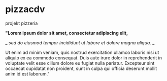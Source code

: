 # pizzacdv
projekt pizzeria

**"Lorem ipsum dolor sit amet, consectetur adipiscing elit,**

_ _sed do eiusmod tempor incididunt ut labore et dolore magna aliqua._ _

Ut enim ad minim veniam, quis nostrud exercitation ullamco laboris nisi ut aliquip ex ea commodo consequat.
Duis aute irure dolor in reprehenderit in voluptate velit esse cillum dolore eu fugiat nulla pariatur.
Excepteur sint occaecat cupidatat non proident, sunt in culpa qui officia deserunt mollit anim id est laborum."
